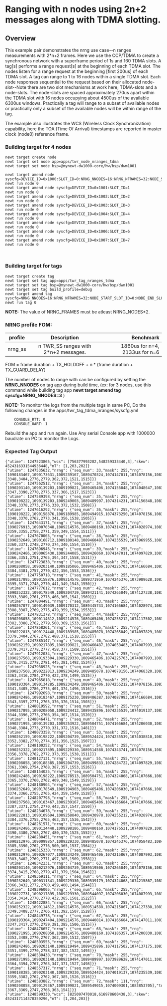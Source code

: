 # Ranging with n nodes using 2n+2 messages along with TDMA slotting.

## Overview
This example pair demonstrates the nrng use case--n ranges measurements with 2*n+2 frames. Here we use the CCP/TDMA to create a synchronous network with a superframe period of 1s and 160 TDMA slots. A tag[s] performs a range request[s] at the beginning of each TDMA slot. The nodes listen for a range request at the beginning [first 200us] of each TDMA slot. A tag can range to 1 to 16 nodes within a single TDMA slot. Each node responses sequential to the request based on their allocated node-slot--Note there are two slot mechanisms at work here; TDMA-slots and a node-slots. The node-slots are spaced approximately 270us apart within the TDMA slot with 16 nodes occupying about 4500us of the available 6300us windows. Practically a tag will range to a subset of available nodes or practically only a subset of the available nodes will be within range of the tag. 

The example also illustrates the WCS (Wireless Clock Synchronization) capability, here the TOA (Time Of Arrival) timestamps are reported in master clock (node0) reference frame.

### Building target for 4 nodes
```no-highlight
newt target create node
newt target set node app=apps/twr_node_nranges_tdma
newt target set node bsp=@mynewt-dw1000-core/hw/bsp/dwm1001

newt target amend node syscfg=DEVICE_ID=0x1000:SLOT_ID=0:NRNG_NNODES=16:NRNG_NFRAMES=32:NODE_START_SLOT_ID=0:NODE_END_SLOT_ID=7
newt run node 0
newt target amend node syscfg=DEVICE_ID=0x1001:SLOT_ID=1
newt run node 0
newt target amend node syscfg=DEVICE_ID=0x1002:SLOT_ID=2
newt run node 0
newt target amend node syscfg=DEVICE_ID=0x1003:SLOT_ID=3
newt run node 0
newt target amend node syscfg=DEVICE_ID=0x1004:SLOT_ID=4
newt run node 0
newt target amend node syscfg=DEVICE_ID=0x1005:SLOT_ID=5
newt run node 0
newt target amend node syscfg=DEVICE_ID=0x1006:SLOT_ID=6
newt run node 0
newt target amend node syscfg=DEVICE_ID=0x1007:SLOT_ID=7
newt run node 0



```
### Building target for tags
```
newt target create tag
newt target set tag app=apps/twr_tag_nranges_tdma
newt target set tag bsp=@mynewt-dw1000-core/hw/bsp/dwm1001
newt target set tag build_profile=debug
newt target amend tag syscfg=NRNG_NNODES=16:NRNG_NFRAMES=32:NODE_START_SLOT_ID=0:NODE_END_SLOT_ID=7
newt run tag 0
```
**NOTE:** The value of NRNG_FRAMES must be atleast NRNG_NODES*2.


### NRNG profile FOM:

| profile       | Description  | Benchmark  |
| ------------- |:-------------:| -----:|
| nrng_ss | n TWR_SS ranges with 2*n+2 messages. | 1860us for n=4, 2133us for n=6|

FOM = frame duration + TX_HOLDOFF + n * (frame duration + TX_GUARD_DELAY)

The number of nodes to range with can be configured by setting the **NRNG_NNODES** on tag app during build time,
   (ex: for 3 nodes, use this command while building tag app **newt target amend tag syscfg=NRNG_NNODES=3** )

**NOTE:** To monitor the logs from the multiple tags in same PC, Do the following changes in the apps/twr_tag_tdma_nranges/syscfg.yml
```
    CONSOLE_RTT: 0
    CONSOLE_UART: 1

```
  Rebuild the app and run again.
  Use Any serial Console app with 1000000 baudrate on PC to monitor the Logs.

### Expected Tag Output
```
{"utime": 1247523865,"wcs": [756377993282,548259333440,3],"skew": 4524316331544936448,"nT": [1,203,202]}
{"utime": 1247535632,"nrng": {"seq_num": 33,"mask": 255,"rng": [1090183467,1090173631,1089239167,1089470324,1074147011,1074078156,1083927478,1083686485],"tdoa": [3348,3404,2776,2779,362,372,1521,1515]}}
{"utime": 1247562512,"nrng": {"seq_num": 34,"mask": 255,"rng": [1090203140,1090139203,1089199821,1089465406,1074156848,1074048647,1083784850,1083838950],"tdoa": [3347,3390,2770,2775,337,366,1517,1523]}}
{"utime": 1247589398,"nrng": {"seq_num": 35,"mask": 255,"rng": [1090198222,1090139203,1089249003,1089489997,1074314231,1074156848,1083893051,1083838950],"tdoa": [3348,3378,2773,2776,330,372,1532,1508]}}
{"utime": 1247616292,"nrng": {"seq_num": 36,"mask": 255,"rng": [1090198222,1090158876,1089189985,1089494915,1074373250,1074078156,1083848787,1083765177],"tdoa": [3348,3370,2762,2773,341,356,1538,1505]}}
{"utime": 1247643171,"nrng": {"seq_num": 37,"mask": 255,"rng": [1090276913,1090070348,1089214576,1089480160,1074314231,1074028974,1083912724,1083686485],"tdoa": [3359,3355,2758,2771,359,349,1554,1511]}}
{"utime": 1247670065,"nrng": {"seq_num": 38,"mask": 255,"rng": [1090232649,1090168712,1089180148,1089460487,1074235539,1073969955,1083897969,1083666812],"tdoa": [3360,3371,2748,2770,374,340,1554,1510]}}
{"utime": 1247696945,"nrng": {"seq_num": 39,"mask": 255,"rng": [1090242486,1090065430,1089244085,1089426060,1074147011,1074097829,1083863541,1083775013],"tdoa": [3366,3351,2751,2765,394,347,1558,1531]}}
{"utime": 1247723838,"nrng": {"seq_num": 40,"mask": 255,"rng": [1090208058,1090203140,1089185066,1089465406,1074225703,1074166684,1083912724,1083819277],"tdoa": [3384,3381,2757,2770,422,356,1553,1536]}}
{"utime": 1247750718,"nrng": {"seq_num": 41,"mask": 255,"rng": [1090217895,1090158876,1089214576,1089371959,1074245376,1073989628,1083829114,1083740586],"tdoa": [3395,3371,2748,2770,441,349,1543,1550]}}
{"utime": 1247777612,"nrng": {"seq_num": 42,"mask": 255,"rng": [1090252322,1090178549,1089204739,1089421141,1074265049,1074127338,1083824196,1083873378],"tdoa": [3393,3389,2761,2773,466,365,1541,1569]}}
{"utime": 1247804491,"nrng": {"seq_num": 43,"mask": 255,"rng": [1090267077,1090149039,1089170312,1089445733,1074166684,1074028974,1083893051,1083706158],"tdoa": [3388,3387,2769,2775,479,359,1534,1553]}}
{"utime": 1247831378,"nrng": {"seq_num": 44,"mask": 255,"rng": [1090208058,1090114612,1089214576,1089465406,1074255212,1074117502,1083912724,1083711076],"tdoa": [3382,3388,2762,2779,500,369,1533,1561]}}
{"utime": 1247858261,"nrng": {"seq_num": 45,"mask": 255,"rng": [1090222813,1090124448,1089189985,1089485078,1074265049,1074097829,1083883214,1083627466],"tdoa": [3379,3404,2767,2782,488,371,1518,1553]}}
{"utime": 1247885147,"nrng": {"seq_num": 46,"mask": 255,"rng": [1090262159,1090217895,1089199821,1089460487,1074058483,1074087993,1083873378,1083784850],"tdoa": [3379,3417,2778,2777,458,377,1509,1551]}}
{"utime": 1247912034,"nrng": {"seq_num": 47,"mask": 255,"rng": [1090237568,1090193304,1089229330,1089465406,1074225703,1074087993,1083853705,1083617630],"tdoa": [3376,3415,2778,2781,445,381,1492,1534]}}
{"utime": 1247938925,"nrng": {"seq_num": 48,"mask": 255,"rng": [1090237568,1090222813,1089234249,1089485078,1074078156,1074068320,1083888133,1083686485],"tdoa": [3363,3416,2784,2770,422,378,1499,1535]}}
{"utime": 1247965818,"nrng": {"seq_num": 49,"mask": 255,"rng": [1090193304,1090134285,1089234249,1089465406,1074255212,1074078156,1083814359,1083711076],"tdoa": [3341,3405,2786,2775,401,374,1496,1516]}}
{"utime": 1247992698,"nrng": {"seq_num": 50,"mask": 255,"rng": [1090242486,1090183467,1089175230,1089406387,1074087993,1074166684,1083888133,1083755340],"tdoa": [3343,3397,2771,2765,376,376,1514,1503]}}
{"utime": 1248019592,"nrng": {"seq_num": 51,"mask": 255,"rng": [1090217895,1090208058,1089224412,1089435896,1074235539,1074019137,1083843869,1083834032],"tdoa": [3344,3396,2773,2766,354,367,1514,1520]}}
{"utime": 1248046471,"nrng": {"seq_num": 52,"mask": 255,"rng": [1090271995,1090139203,1089253922,1089504751,1074166684,1074206030,1083873378,1083612712],"tdoa": [3348,3384,2773,2770,331,372,1516,1481]}}
{"utime": 1248073358,"nrng": {"seq_num": 53,"mask": 255,"rng": [1090262159,1090198222,1089204739,1089524424,1074235539,1074038810,1083824196,1083720913],"tdoa": [3352,3382,2770,2774,351,356,1525,1507]}}
{"utime": 1248100252,"nrng": {"seq_num": 54,"mask": 255,"rng": [1090252322,1090217895,1089229330,1089514588,1074343741,1074078156,1083893051,1083770095],"tdoa": [3356,3378,2762,2772,373,355,1538,1511]}}
{"utime": 1248127131,"nrng": {"seq_num": 55,"mask": 255,"rng": [1090208058,1090188385,1089204739,1089499833,1074284722,1074097829,1083922560,1083730749],"tdoa": [3361,3369,2754,2768,387,357,1553,1526]}}
{"utime": 1248154025,"nrng": {"seq_num": 56,"mask": 255,"rng": [1090242486,1090198222,1089278513,1089504751,1074324068,1074107666,1083848787,1083799604],"tdoa": [3365,3370,2760,2762,409,348,1549,1529]}}
{"utime": 1248180904,"nrng": {"seq_num": 57,"mask": 255,"rng": [1090232649,1090178549,1089194903,1089465406,1074206030,1074107666,1083917642,1083696322],"tdoa": [3374,3366,2755,2765,424,359,1549,1528]}}
{"utime": 1248207798,"nrng": {"seq_num": 58,"mask": 255,"rng": [1090237568,1090183467,1089239167,1089465406,1074166684,1074107666,1083878296,1083706158],"tdoa": [3387,3371,2754,2770,443,357,1547,1550]}}
{"utime": 1248234678,"nrng": {"seq_num": 59,"mask": 255,"rng": [1090222813,1090109694,1089258840,1089430978,1074255212,1074028974,1083873378,1083661894],"tdoa": [3384,3376,2755,2765,463,357,1536,1542]}}
{"utime": 1248261571,"nrng": {"seq_num": 60,"mask": 255,"rng": [1090242486,1090124448,1089298186,1089480160,1074176521,1074097829,1083873378,1083696322],"tdoa": [3390,3380,2768,2767,480,370,1525,1552]}}
{"utime": 1248288451,"nrng": {"seq_num": 61,"mask": 255,"rng": [1090212976,1090099857,1089229330,1089485078,1074245376,1074058483,1084006170,1083642221],"tdoa": [3385,3390,2762,2776,500,365,1537,1564]}}
{"utime": 1248315338,"nrng": {"seq_num": 62,"mask": 255,"rng": [1090212976,1090267077,1089234249,1089465406,1074215867,1074087993,1083893051,1083720913],"tdoa": [3383,3402,2769,2771,497,385,1509,1558]}}
{"utime": 1248342231,"nrng": {"seq_num": 63,"mask": 255,"rng": [1090203140,1090212976,1089204739,1089519506,1074265049,1074078156,1083853705,1083686485],"tdoa": [3374,3415,2768,2779,471,379,1504,1546]}}
{"utime": 1248369111,"nrng": {"seq_num": 64,"mask": 255,"rng": [1090232649,1090311341,1089229330,1089539179,1074324068,1074215867,1083863541,1083691403],"tdoa": [3366,3432,2772,2780,459,400,1494,1544]}}
{"utime": 1248396005,"nrng": {"seq_num": 65,"mask": 255,"rng": [1090227731,1090217895,1089229330,1089544097,1074206030,1074087993,1083907806,1083676649],"tdoa": [3354,3414,2770,2778,432,385,1501,1522]}}
{"utime": 1248422884,"nrng": {"seq_num": 66,"mask": 255,"rng": [1090252322,1090114612,1089214576,1089514588,1074215867,1074127338,1083897969,1083701240],"tdoa": [3349,3408,2777,2766,411,392,1507,1528]}}
{"utime": 1248449778,"nrng": {"seq_num": 67,"mask": 255,"rng": [1090193304,1090247404,1089214576,1089440814,1074166684,1074147011,1083897969,1083666812],"tdoa": [3347,3417,2776,2759,381,385,1506,1515]}}
{"utime": 1248476657,"nrng": {"seq_num": 68,"mask": 255,"rng": [1090271995,1090208058,1089214576,1089480160,1074186357,1074206030,1083888133,1083735667],"tdoa": [3353,3408,2770,2767,362,389,1512,1507]}}
{"utime": 1248503555,"nrng": {"seq_num": 69,"mask": 255,"rng": [1090242486,1090203140,1089219494,1089435896,1074117502,1074137175,1083912724,1083676649],"tdoa": [3351,3399,2770,2758,337,382,1522,1493]}}
{"utime": 1248530438,"nrng": {"seq_num": 70,"mask": 255,"rng": [1090271995,1090203140,1089219494,1089489997,1073989628,1074147011,1083838950,1083681567],"tdoa": [3364,3394,2767,2763,347,371,1527,1498]}}
{"utime": 1248557317,"nrng": {"seq_num": 71,"mask": 255,"rng": [1090188385,1090203140,1089229330,1089524424,1074019137,1074235539,1083824196,1083671730],"tdoa": [3359,3382,2762,2762,367,385,1526,1516]}}
{"utime": 1248583882,"nrng": {"seq_num": 72,"mask": 111,"rng": [1090208058,1090129367,1089199821,1089549015,1074009301,1083853705],"tdoa": [3367,3369,2747,2766,363,1541]}}
{"utime": 1248599330,"wcs": [825097470018,616978600438,3],"skew": 4524317114370359296,"nT": [1,204,203]}

```